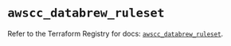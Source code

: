 # `awscc_databrew_ruleset`

Refer to the Terraform Registry for docs: [`awscc_databrew_ruleset`](https://registry.terraform.io/providers/hashicorp/awscc/0.70.0/docs/resources/databrew_ruleset).
